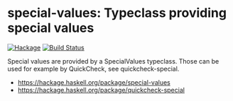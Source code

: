 # special-values: Typeclass providing special values

[![Hackage](https://img.shields.io/hackage/v/special-values.svg)](https://hackage.haskell.org/package/special-values)
[![Build Status](https://secure.travis-ci.org/minad/special-values.png?branch=master)](http://travis-ci.org/minad/special-values)

Special values are provided by a SpecialValues typeclass.
Those can be used for example by QuickCheck, see quickcheck-special.

* https://hackage.haskell.org/package/special-values
* https://hackage.haskell.org/package/quickcheck-special
